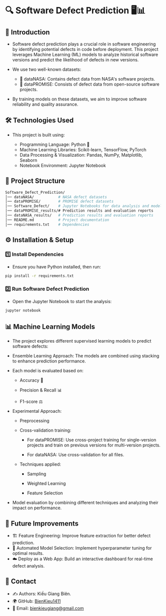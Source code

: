 # 🔍 Software Defect Prediction 🖥️📊

## 🚀 Introduction

- Software defect prediction plays a crucial role in software engineering by identifying potential defects in code before deployment. This project leverages Machine Learning (ML) models to analyze historical software versions and predict the likelihood of defects in new versions.

- We use two well-known datasets:

  - 📂 dataNASA: Contains defect data from NASA's software projects.
  - 📂 dataPROMISE: Consists of defect data from open-source software projects.

- By training models on these datasets, we aim to improve software reliability and quality assurance.

## 🛠️ Technologies Used

- This project is built using:

  - Programming Language: Python 🐍
  - Machine Learning Libraries: Scikit-learn, TensorFlow, PyTorch
  - Data Processing & Visualization: Pandas, NumPy, Matplotlib, Seaborn
  - Notebook Environment: Jupyter Notebook

## 📂 Project Structure

```bash
Software_Defect_Prediction/
│── dataNASA/           # NASA defect datasets
│── dataPROMISE/        # PROMISE defect datasets
│── Software_Defect/    # Jupyter Notebooks for data analysis and model training
│── dataPROMISE_results/# Prediction results and evaluation reports
│── dataNASA_results/   # Prediction results and evaluation reports
│── README.md           # Project documentation
│── requirements.txt    # Dependencies
```

## ⚙️ Installation & Setup

### 1️⃣ Install Dependencies
- Ensure you have Python installed, then run:

```sh
pip install -r requirements.txt
```

### 2️⃣ Run Software Defect Prediction

- Open the Jupyter Notebook to start the analysis:

```sh
jupyter notebook
```

## 📊 Machine Learning Models
- The project explores different supervised learning models to predict software defects:

- Ensemble Learning Approach: The models are combined using stacking to enhance prediction performance.

- Each model is evaluated based on:

  - Accuracy 🎯

  - Precision & Recall 📊

  - F1-score ⚖️

- Experimental Approach:

  - Preprocessing

  - Cross-validation training:

    - For dataPROMISE: Use cross-project training for single-version projects and train on previous versions for multi-version projects.

    - For dataNASA: Use cross-validation for all files.

  - Techniques applied:

    - Sampling

    - Weighted Learning

    - Feature Selection

- Model evaluation by combining different techniques and analyzing their impact on performance.

## 📌 Future Improvements
- 🏗 Feature Engineering: Improve feature extraction for better defect prediction.
- 🔄 Automated Model Selection: Implement hyperparameter tuning for optimal results.
- ☁️ Deploy as a Web App: Build an interactive dashboard for real-time defect analysis.
## 📩 Contact
- ✍️ Authors: Kiều Giang Biên.
- 🌍 GitHub: [BienKieu1411](https://github.com/BienKieu1411)
- 📧 Email: bienkieugiang@gmail.com
